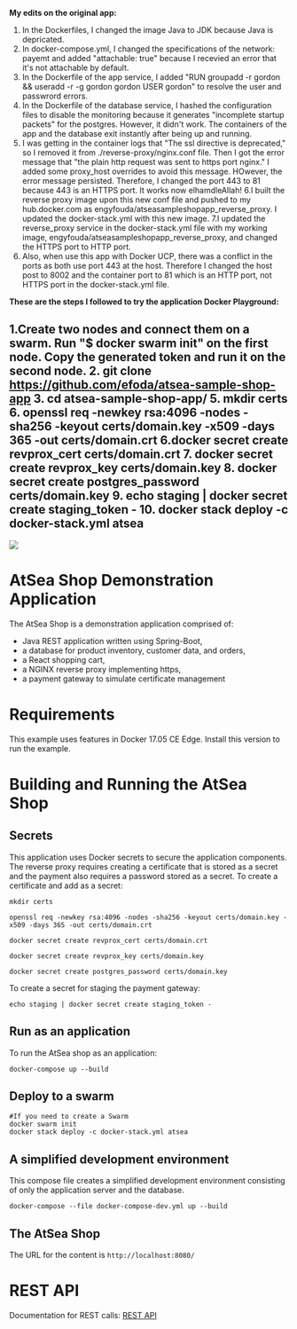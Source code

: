 **My edits on the original app:**
1. In the Dockerfiles, I changed the image Java to JDK because Java is depricated.
2. In docker-compose.yml, I changed the specifications of the network: payemt and added "attachable: true" because I recevied an error that it's not attachable by default.
3. In the Dockerfile of the app service, I added "RUN groupadd -r gordon && useradd -r -g gordon gordon
USER gordon" to resolve the user and passwrord errors.
4. In the Dockerfile of the database service, I hashed the configuration files to disable the monitoring because it generates "incomplete startup packets" for the postgres. However, it didn't work. The containers of the app and the database exit instantly after being up and running.
5. I was getting in the container logs that "The ssl directive is deprecated," so I removed it from ./reverse-proxy/nginx.conf file.
Then I got the error message that "the plain http request was sent to https port nginx."
I added some proxy_host overrides to avoid this message. HOwever, the error message persisted.
Therefore, I changed the port 443 to 81 because 443 is an HTTPS port. It works now elhamdleAllah!
6.I built the reverse proxy image upon this new conf file and pushed to my hub.docker.com as engyfouda/atseasampleshopapp_reverse_proxy.
I updated the docker-stack.yml with this new image.
7.I updated the reverse_proxy service in the docker-stack.yml file with my working image, engyfouda/atseasampleshopapp_reverse_proxy, and changed the HTTPS port to HTTP port.
8. Also, when use this app with Docker UCP, there was a conflict in the ports as both use port 443 at the host. Therefore I changed the host post to 8002 and the container port to 81 which is an HTTP port, not HTTPS port in the docker-stack.yml file.


**These are the steps I followed to try the application Docker Playground:**

1.Create two nodes and connect them on a swarm. Run "$ docker swarm init" on the first node. Copy the generated token and run it on the second node.
2. git clone https://github.com/efoda/atsea-sample-shop-app
3. cd atsea-sample-shop-app/
5. mkdir certs
6. openssl req -newkey rsa:4096 -nodes -sha256 -keyout certs/domain.key -x509 -days 365 -out certs/domain.crt
6.docker secret create revprox_cert certs/domain.crt
7. docker secret create revprox_key certs/domain.key
8. docker secret create postgres_password certs/domain.key
9. echo staging | docker secret create staging_token - 
10. docker stack deploy -c docker-stack.yml atsea
-----------------------------------------------------------------------------------------------------------------------------------------------------------------

![](atsea_store.png)
#  AtSea Shop Demonstration Application

The AtSea Shop is a demonstration application comprised of: 

* Java REST application written using Spring-Boot, 
* a database for product inventory, customer data, and orders,
* a React shopping cart,
* a NGINX reverse proxy implementing https,
* a payment gateway to simulate certificate management

# Requirements

This example uses features in Docker 17.05 CE Edge. Install this version to run the example.

# Building and Running the AtSea Shop

## Secrets

This application uses Docker secrets to secure the application components. The reverse proxy requires creating a certificate that is stored as a secret and the payment also requires a password stored as a secret. To create a certificate and add as a secret:

```
mkdir certs

openssl req -newkey rsa:4096 -nodes -sha256 -keyout certs/domain.key -x509 -days 365 -out certs/domain.crt

docker secret create revprox_cert certs/domain.crt

docker secret create revprox_key certs/domain.key

docker secret create postgres_password certs/domain.key
```

To create a secret for staging the payment gateway:

```
echo staging | docker secret create staging_token - 
```

## Run as an application

To run the AtSea shop as an application:
```
docker-compose up --build
```

## Deploy to a swarm
```
#If you need to create a Swarm
docker swarm init
docker stack deploy -c docker-stack.yml atsea
```

## A simplified development environment
This compose file creates a simplified development environment consisting of only the application server and the database.

```
docker-compose --file docker-compose-dev.yml up --build
```



## The AtSea Shop 

The URL for the content is `http://localhost:8080/`

# REST API

Documentation for REST calls: [REST API](./REST.md)


